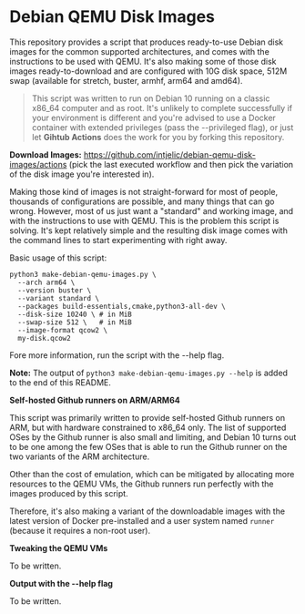 # Debian QEMU Disk Images

This repository provides a script that produces ready-to-use Debian disk images
for the common supported architectures, and comes with the instructions to
be used with QEMU. It's also making some of those disk images
ready-to-download and are configured with 10G disk space, 512M swap (available
for stretch, buster, armhf, arm64 and amd64).

> This script was written to run on Debian 10 running on a classic x86_64 computer and as root. It's unlikely to complete successfully if your environment is different and you're advised to use a Docker container with extended privileges (pass the --privileged flag), or just let **Gihtub Actions** does the work for you by forking this repository.

**Download Images:** https://github.com/intjelic/debian-qemu-disk-images/actions (pick the last executed workflow and then pick the variation of the disk image you're interested in).

Making those kind of images is not straight-forward for most of people,
thousands of configurations are possible, and many things that can go wrong.
However, most of us just want a "standard" and working image, and with the
instructions to use with QEMU. This is the problem this script is solving. It's
kept relatively simple and the resulting disk image comes with the command
lines to start experimenting with right away.

Basic usage of this script:

```
python3 make-debian-qemu-images.py \
  --arch arm64 \
  --version buster \
  --variant standard \
  --packages build-essentials,cmake,python3-all-dev \
  --disk-size 10240 \ # in MiB
  --swap-size 512 \   # in MiB
  --image-format qcow2 \
  my-disk.qcow2
```

Fore more information, run the script with the --help flag.

**Note:** The output of `python3 make-debian-qemu-images.py --help` is added to
the end of this README.

**Self-hosted Github runners on ARM/ARM64**

This script was primarily written to provide self-hosted Github runners on
ARM, but with hardware constrained to x86_64 only. The list of supported OSes
by the Github runner is also small and limiting, and Debian 10 turns out to be
one among the few OSes that is able to run the Github runner on the two
variants of the ARM architecture.

Other than the cost of emulation, which can be mitigated by allocating more
resources to the QEMU VMs, the Github runners run perfectly with the images
produced by this script.

Therefore, it's also making a variant of the downloadable images with the
latest version of Docker pre-installed and a user system named `runner`
(because it requires a non-root user).

**Tweaking the QEMU VMs**

To be written.

**Output with the --help flag**

To be written.